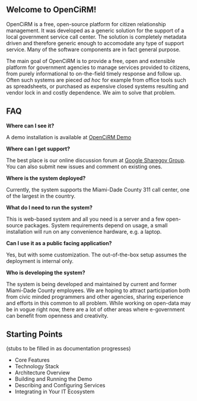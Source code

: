 ## Welcome to OpenCiRM!

OpenCiRM is a free, open-source platform for citizen relationship management. It was developed as a generic solution for the support of a local government service call center. The solution is completely metadata driven and therefore generic enough to accomodate any type of support service. Many of the software components are in fact general purpose.

The main goal of OpenCiRM is to provide a free, open and extensible platform for government agencies to manage services provided to citizens, from purely informational to on-the-field timely response and follow up. Often such systems are pieced _ad hoc_ for example from office tools such as spreadsheets, or purchased as expensive closed systems resulting and vendor lock in and costly dependence. We aim to solve that problem.

## FAQ

**Where can I see it?**

A demo installation is available at [OpenCiRM Demo](http://opencirm.org/demo)

**Where can I get support?**

The best place is our online discussion forum at [Google Sharegov Group](https://groups.google.com/forum/?hl=en#!forum/sharegov). You can also submit new issues and comment on existing ones.

**Where is the system deployed?**

Currently, the system supports the Miami-Dade County 311 call center, one of the largest in the country. 

**What do I need to run the system?**

This is web-based system and all you need is a server and a few open-source packages. System requirements depend on usage, a small installation will run on any convenience hardware, e.g. a laptop.

**Can I use it as a public facing application?**

Yes, but with some customization. The out-of-the-box setup assumes the deployment is internal only.

**Who is developing the system?**

The system is being developed and maintained by current and former Miami-Dade County employees. We are hoping to attract participation both from civic minded programmers and other agencies, sharing experience and efforts in this common to all problem. While working on open-data may be in vogue right now, there are a lot of other areas where e-government can benefit from openness and creativity.


## Starting Points

(stubs to be filled in as documentation progresses)

* Core Features
* Technology Stack
* Architecture Overview
* Building and Running the Demo
* Describing and Configuring Services
* Integrating in Your IT Ecosystem
